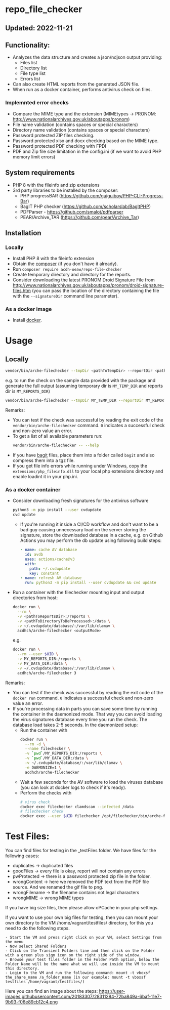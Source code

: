﻿# repo_file_checker 

## Updated: 2022-11-21

## Functionality:

* Analyzes the data structure and creates a json/ndjson output providing:
  * Files list
  * Directory list
  * File type list
  * Errors list
* Can also create HTML reports from the generated JSON file.
* When run as a docker container, performs antivirus check on files.

### Implemnted error checks

* Compare the MIME type and the extension (MIMEtypes -> PRONOM: http://www.nationalarchives.gov.uk/aboutapps/pronom)
* File name validation (contains spaces or special characters)
* Directory name validation (contains spaces or special characters)
* Password protected ZIP files checking.
* Password protected xlsx and docx checking based on the MIME type.
* Password protected PDF checking with FPDI
* PDF and Zip file size limitation in the config.ini (if we want to avoid PHP memory limit errors)
		
## System requirements

* PHP 8 with the fileinfo and zip extensions
* 3rd party libraries to be installed by the composer:
  * PHP progressBAR (https://github.com/guiguiboy/PHP-CLI-Progress-Bar)
  * BagIT PHP checker (https://github.com/scholarslab/BagItPHP)
  * PDFParser - https://github.com/smalot/pdfparser
  * PEAR/Archive_TAR (https://github.com/pear/Archive_Tar)
  
## Installation

### Locally

* Install PHP 8 with the fileinfo extension
* Obtain the [composer](https://getcomposer.org/) (if you don't have it already).
* Run `composer require acdh-oeaw/repo-file-checker`
* Create temporary directory and directory for the reports.
* Consider downloading the latest PRONOM Droid Signature File from http://www.nationalarchives.gov.uk/aboutapps/pronom/droid-signature-files.htm
  (you can pass the location of the directory containing the file with the `--signatureDir` command line parameter).

### As a docker image

* Install [docker](https://www.docker.com/).

# Usage

## Locally

```bash
vendor/bin/arche-filechecker --tmpDir <pathToTempDir> --reportDir <pathToReportsDir> <pathToDirectoryToBeProcessed> <outputMode>
```
e.g. to run the check on the sample data provided with the package and generate the full output (assuming temporary dir is `MY_TEMP_DIR` and reports dir is `MY_REPORTS_DIR`)
```bash
vendor/bin/arche-filechecker --tmpDir MY_TEMP_DIR --reportDir MY_REPORTS_DIR vendor/acdh-oeaw/repo-file-checker/_testFiles 3
```

Remarks:

* You can test if the check was successful by reading the exit code of the `vendor/bin/arche-filechecker` command.
  `0` indicates a successful check and non-zero value an error.
* To get a list of all available parameters run:
  ```bash
  vendor/bin/arche-filechecker -- --help
  ```
* If you have [bagit](https://en.wikipedia.org/wiki/BagIt) files, place them into a folder called `bagit` and also compress them into a tgz file.
* If you get file info errors while running under Windows, copy the `extensions/php_fileinfo.dll` to your local php extensions directory
  and enable loadint it in your php.ini.

### As a docker container

* Consider downloading fresh signatures for the antivirus software
  ```bash
  python3 -m pip install --user cvdupdate
  cvd update
  ```
  * If you're running it inside a CI/CD workflow and don't want to be a bad guy causing unnecessary load on the server storing the signature, store the downloaded database in a cache,
    e.g. on Github Actions you may perform the db update using following build steps:
    ```yaml
    - name: cache AV database
      id: avdb
      uses: actions/cache@v3
      with:
        path: ~/.cvdupdate
        key: constant
    - name: refresh AV database
      run: python3 -m pip install --user cvdupdate && cvd update
    ```
    
* Run a container with the filechecker mounting input and output directories from host:
  ```bash
  docker run \
    --rm \
    -v <pathToReportsDir>:/reports \
    -v <pathToDirectoryToBeProcessed>:/data \
    -v ~/.cvdupdate/database/:/var/lib/clamav \
    acdhch/arche-filechecker <outputMode>
  ```
  e.g.
  ```bash
  docker run \
    --rm --user $UID \
    -v MY_REPORTS_DIR:/reports \
    -v MY_DATA_DIR:/data \
    -v ~/.cvdupdate/database/:/var/lib/clamav \
    acdhch/arche-filechecker 3
  ```

Remarks:

* You can test if the check was successful by reading the exit code of the `docker run` command.
  `0` indicates a successful check and non-zero value an error.
* If you're processing data in parts you can save some time by running the container in the daemonized mode.
  That way you can avoid loading the virus signatures database every time you run the check. The database load takes 2-5 seconds.
  In the daemonized setup:
    * Run the container with
      ```bash
      docker run \
        --rm -d \
        --name filechecker \
        -v `pwd`/MY_REPORTS_DIR:/reports \
        -v `pwd`/MY_DATA_DIR:/data \
        -v ~/.cvdupdate/database/:/var/lib/clamav \
        -e DAEMONIZE=1 \
        acdhch/arche-filechecker
      ```
    * Wait a few seconds for the AV software to load the viruses database (you can look at docker logs to check if it's ready).
    * Perform the checks with
      ```bash
      # virus check
      docker exec filechecker clamdscan --infected /data
      # filechecker check
      docker exec --user $UID filechecker /opt/filechecker/bin/arche-filechecker --tmpDir /tmp --reportDir /reports /data {mode}
      ```

# Test Files:

You can find files for testing in the _testFiles folder. We have files for the following cases:
  - duplicates -> duplicated files
  - goodFiles -> every file is okay, report will not contain any errors
  - pwProtected -> there is a password protected zip file in the folder.
  - wrongContent -> here we removed the PDF text from the PDF file source. And we renamed the gif file to png.
  - wrongFilename -> the filename contains not legal characters
  - wrongMIME -> wrong MIME types

  If you have big size files, then please allow oPCache in your php settings.
  
  If you want to use your own big files for testing, then you can mount your own directory to the VM /home/vagrant/testfiles/ directory, for this you need to do the following steps.

    - Start the VM and press right click on your VM, select Settings from the menu
    - Now select Shared Folders
    - Click on the Transient Folders line and then click on the Folder with a green plus sign icon on the right side of the window.
    - Browse your test files folder in the Folder Path option, below the Folder Name will be the name what we will use inside the VM to mount this directory.
    - Login to the VM and run the following command: mount -t vboxsf the_share_name /a_folder_name (in our example: mount -t vboxsf testfiles /home/vagrant/testfiles/)
Here you can find an image about the steps:
https://user-images.githubusercontent.com/20183307/28311284-72ba849a-6baf-11e7-9b93-f06e89cb12c4.png
  
